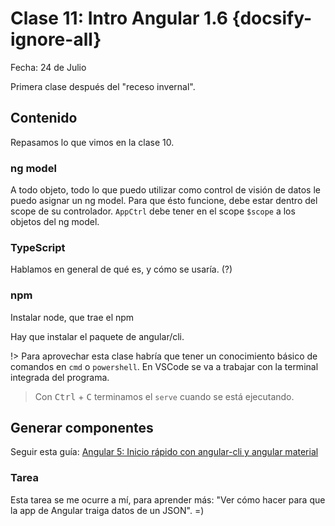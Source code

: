 # Clase 11: Intro Angular 1.6  {docsify-ignore-all}

Fecha: 24 de Julio

Primera clase después del "receso invernal".

## Contenido

Repasamos lo que vimos en la clase 10.

### ng model

A todo objeto, todo lo que puedo utilizar como control de visión de datos le puedo asignar un ng model.
Para que ésto funcione, debe estar dentro del scope de su controlador.
`AppCtrl` debe tener en el scope `$scope` a los objetos del ng model.

### TypeScript

Hablamos en general de qué es, y cómo se usaría. (?)

### npm

Instalar node, que trae el npm

Hay que instalar el paquete de angular/cli.

!> Para aprovechar esta clase habría que tener un conocimiento básico de comandos en `cmd` o `powershell`.
En VSCode se va a trabajar con la terminal integrada del programa.

>Con <kbd>Ctrl</kbd> + <kbd>C</kbd> terminamos el `serve` cuando se está ejecutando.

## Generar componentes

Seguir esta guía: [Angular 5: Inicio rápido con angular-cli y angular material](https://medium.com/williambastidasblog/angular-5-inicio-r%C3%A1pido-con-angular-cli-y-angular-material-e52e4ab0df3a)

### Tarea

Esta tarea se me ocurre a mí, para aprender más: "Ver cómo hacer para que la app de Angular traiga datos de un JSON". =)